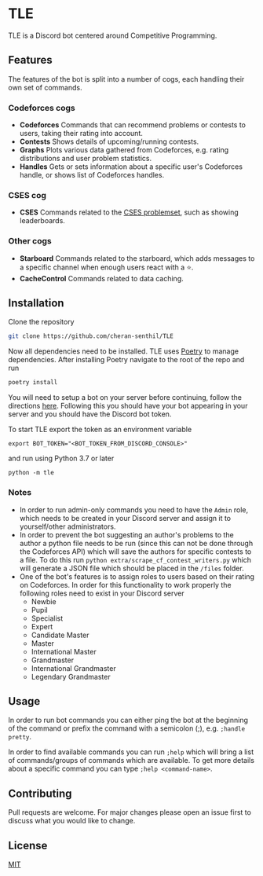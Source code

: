 # TLE
TLE is a Discord bot centered around Competitive Programming.

## Features
The features of the bot is split into a number of cogs, each handling their own set of commands.

### Codeforces cogs
- **Codeforces** Commands that can recommend problems or contests to users, taking their rating into account.
- **Contests** Shows details of upcoming/running contests.
- **Graphs** Plots various data gathered from Codeforces, e.g. rating distributions and user problem statistics.
- **Handles** Gets or sets information about a specific user's Codeforces handle, or shows list of Codeforces handles.

### CSES cog
- **CSES** Commands related to the [CSES problemset](https://cses.fi/problemset/), such as showing leaderboards.

### Other cogs
- **Starboard** Commands related to the starboard, which adds messages to a specific channel when enough users react with a ⭐️.
- **CacheControl** Commands related to data caching.

## Installation
Clone the repository
```bash
git clone https://github.com/cheran-senthil/TLE
```
Now all dependencies need to be installed. TLE uses [Poetry](https://poetry.eustace.io/) to manage dependencies. After installing Poetry navigate to the root of the repo and run

```bash
poetry install
```

You will need to setup a bot on your server before continuing, follow the directions [here](https://github.com/reactiflux/discord-irc/wiki/Creating-a-discord-bot-&-getting-a-token). Following this you should have your bot appearing in your server and you should have the Discord bot token.

To start TLE export the token as an environment variable
```
export BOT_TOKEN="<BOT_TOKEN_FROM_DISCORD_CONSOLE>"
```
and run using Python 3.7 or later
```
python -m tle
```

### Notes
 - In order to run admin-only commands you need to have the `Admin` role, which needs to be created in your Discord server and assign it to yourself/other administrators.
 - In order to prevent the bot suggesting an author's problems to the author a python file needs to be run (since this can not be done through the Codeforces API) which will save the authors for specific contests to a file. To do this run `python extra/scrape_cf_contest_writers.py` which will generate a JSON file which should be placed in the `/files` folder. 
 - One of the bot's features is to assign roles to users based on their rating on Codeforces. In order for this functionality to work properly the following roles need to exist in your Discord server
     - Newbie
     - Pupil
     - Specialist
     - Expert
     - Candidate Master
     - Master
     - International Master
     - Grandmaster
     - International Grandmaster
     - Legendary Grandmaster

## Usage
In order to run bot commands you can either ping the bot at the beginning of the command or prefix the command with a semicolon (;), e.g. `;handle pretty`.

In order to find available commands you can run `;help` which will bring a list of commands/groups of commands which are available. To get more details about a specific command you can type `;help <command-name>`.

## Contributing
Pull requests are welcome. For major changes please open an issue first to discuss what you would like to change.

## License
[MIT](https://choosealicense.com/licenses/mit/)

